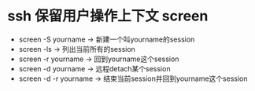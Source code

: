# ssh 保留用户操作上下文 screen

- screen -S yourname -> 新建一个叫yourname的session
- screen -ls -> 列出当前所有的session
- screen -r yourname -> 回到yourname这个session
- screen -d yourname -> 远程detach某个session
- screen -d -r yourname -> 结束当前session并回到yourname这个session
